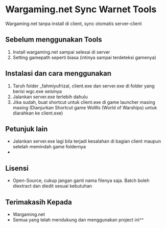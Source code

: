 # Wargaming.net Sync Warnet Tools

Wargaming.net tanpa install di client, sync otomatis server-client

## Sebelum menggunakan Tools

1. Install wargaming.net sampai selesai di server
2. Setting gamepath seperti biasa (intinya sampai terdeteksi gamenya)

## Instalasi dan cara menggunakan

1. Taruh folder _fahmiyufrizal, client.exe dan server.exe di folder yang berisi wgc.exe seisinya
2. Jalankan server.exe terlebih dahulu
3. Jika sudah, buat shortcut untuk client.exe di game launcher masing masing (Dianjurkan Shortcut game WoWs (World of Warships) untuk diarahkan ke client.exe)

## Petunjuk lain

- Jalankan server.exe lagi bila terjadi kesalahan di bagian client maupun setelah memindah game foldernya
- 
## Lisensi

- Open-Source, cukup jangan ganti nama filenya saja. Batch boleh diextract dan diedit sesuai kebutuhan

## Terimakasih Kepada

- Wargaming.net
- Semua yang telah mendukung dan menggunakan project ini^^
